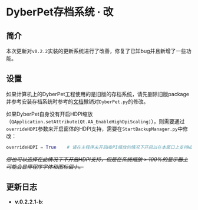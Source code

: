 # DyberPet存档系统 · 改

## 简介

本次更新对<code>v0.2.2</code>实装的更新系统进行了改善，修复了已知bug并且新增了一些功能。



## 设置

如果计算机上的DyberPet工程使用的是旧版的存档系统，请先删除旧版package并参考安装存档系统时参考的<a href='https://github.com/ChaozhongLiu/DyberPet/pull/5'>文档</a>撤销对<code>DyberPet.py</code>的修改。



如果DyberPet自身没有开启HDPI缩放（<code>QApplication.setAttribute(Qt.AA_EnableHighDpiScaling)</code>），则需要通过<code>overrideHDPI</code>参数来开启窗体的HDPI支持，需要在<code>StartBackupManager.py</code>中修改：

```python
overrideHDPI = True    # 请在主程序未开启HDPI缩放的情况下开启以在本窗口上支持HDPI缩放
```



*<del>您也可以选择在此情况下不开启HDPI支持，但是在系统缩放 > 100%的显示器上可能会显得程序字体和图标偏小。</del>*



## 更新日志

- **v.0.2.2.1-b**: 